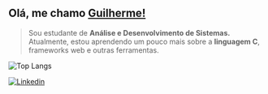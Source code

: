 ## Olá, me chamo <a href="https://github.com/uguisousa">Guilherme!</a>
<blockquote>
Sou estudante de <b>Análise e Desenvolvimento de Sistemas.</b> Atualmente, estou aprendendo um pouco mais sobre a <b>linguagem C</b>, frameworks web e outras ferramentas.
</blockquote>


![Top Langs](https://github-readme-stats.vercel.app/api/top-langs/?username=uguisousa&hide_progress=true&custom_title=language&theme=dark&hide_border=true)

[![Linkedin](https://img.shields.io/badge/-linkedin-black?style=for-the-badge&logo=Linkedin)](https://www.linkedin.com/in/uguisousa/)



